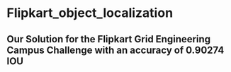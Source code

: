 # Flipkart_object_localization
## Our Solution for the Flipkart Grid Engineering Campus Challenge with an accuracy of 0.90274 IOU
